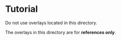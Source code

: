 # Tutorial

Do not use overlays located in this directory.

The overlays in this directory are for **references only**.
